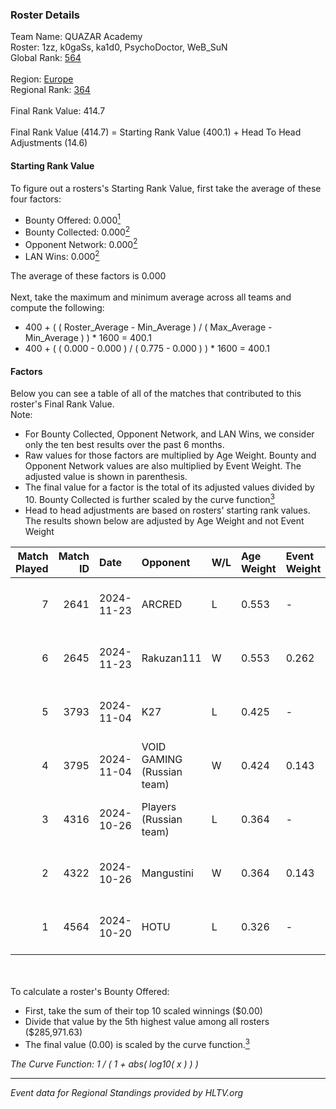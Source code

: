 ### Roster Details<br />
Team Name: QUAZAR Academy<br />
Roster: 1zz, k0gaSs, ka1d0, PsychoDoctor, WeB_SuN<br />
Global Rank: [564](../../standings_global_2025_02_28.md)<br />
<br />
Region: [Europe]( ../../standings_europe_2025_02_28.md)<br />
Regional Rank: [364]( ../../standings_europe_2025_02_28.md)<br />
<br />
Final Rank Value:  414.7<br />
<br />
Final Rank Value (414.7) = Starting Rank Value (400.1) + Head To Head Adjustments (14.6)<br />

#### Starting Rank Value<br />
To figure out a rosters's Starting Rank Value, first take the average of these four factors:<br />
- Bounty Offered: 0.000[<sup>1</sup>](#table2)
- Bounty Collected: 0.000[<sup>2</sup>](#table1)
- Opponent Network: 0.000[<sup>2</sup>](#table1)
- LAN Wins: 0.000[<sup>2</sup>](#table1)

The average of these factors is 0.000<br />
<br />
Next, take the maximum and minimum average across all teams and compute the following:<br />
- 400 + ( ( Roster_Average - Min_Average ) / ( Max_Average - Min_Average ) ) * 1600 = 400.1
- 400 + ( ( 0.000 - 0.000 ) / ( 0.775 - 0.000 ) ) * 1600 = 400.1


#### Factors<br />
Below you can see a table of all of the matches that contributed to this roster's Final Rank Value.<br />
Note:<br />

- For Bounty Collected, Opponent Network, and LAN Wins, we consider only the ten best results over the past 6 months.
- Raw values for those factors are multiplied by Age Weight. Bounty and Opponent Network values are also multiplied by Event Weight. The adjusted value is shown in parenthesis.
- The final value for a factor is the total of its adjusted values divided by 10. Bounty Collected is further scaled by the curve function[<sup>3</sup>](#curveFunction)
- Head to head adjustments are based on rosters' starting rank values. The results shown below are adjusted by Age Weight and not Event Weight
<span id="table1"></span><br />


| Match Played | Match ID | Date       | Opponent                   | W/L | Age Weight | Event Weight | Bounty Collected | Opponent Network | LAN Wins  | H2H Adj. | Roster                                    |
| -: | -: | :- | :- | :- | :- | :- | :- | :- | :- | -: | :- |
|            7 |     2641 | 2024-11-23 | ARCRED                     | L   | 0.553      | -            | -                | -                | -         |    -1.53 | 1zz, k0gaSs, ka1d0, PsychoDoctor, WeB_SuN |
|            6 |     2645 | 2024-11-23 | Rakuzan111                 | W   | 0.553      | 0.262        | 0.000 (0.000)    | 0.000 (0.000)    | 0 (0.000) |     8.41 | 1zz, k0gaSs, ka1d0, PsychoDoctor, WeB_SuN |
|            5 |     3793 | 2024-11-04 | K27                        | L   | 0.425      | -            | -                | -                | -         |    -0.68 | 1zz, k0gaSs, ka1d0, WeB_SuN, youka        |
|            4 |     3795 | 2024-11-04 | VOID GAMING (Russian team) | W   | 0.424      | 0.143        | 0.000 (0.000)    | 0.030 (0.002)    | 0 (0.000) |     7.84 | 1zz, k0gaSs, ka1d0, WeB_SuN, youka        |
|            3 |     4316 | 2024-10-26 | Players (Russian team)     | L   | 0.364      | -            | -                | -                | -         |    -3.85 | 1zz, k0gaSs, ka1d0, WeB_SuN, youka        |
|            2 |     4322 | 2024-10-26 | Mangustini                 | W   | 0.364      | 0.143        | 0.000 (0.000)    | 0.000 (0.000)    | 0 (0.000) |     5.72 | 1zz, k0gaSs, ka1d0, WeB_SuN, youka        |
|            1 |     4564 | 2024-10-20 | HOTU                       | L   | 0.326      | -            | -                | -                | -         |    -1.33 | 1zz, k0gaSs, ka1d0, WeB_SuN, youka        |

<br />
<span id="table2"></span><br />
To calculate a roster's Bounty Offered:<br />

- First, take the sum of their top 10 scaled winnings ($0.00)
- Divide that value by the 5th highest value among all rosters ($285,971.63)
- The final value (0.00) is scaled by the curve function.[<sup>3</sup>](#curveFunction)

<span id="curveFunction"></span>_The Curve Function: 1 / ( 1 + abs( log10( x ) ) )_<br />

---
_Event data for Regional Standings provided by HLTV.org_<br />
